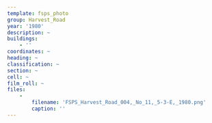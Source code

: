 ```yaml
---
template: fsps_photo
group: Harvest_Road
year: '1980'
description: ~
buildings:
    - ''
coordinates: ~
heading: ~
classification: ~
section: ~
cell: ~
film_roll: ~
files:
    -
        filename: 'FSPS_Harvest_Road_004,_No_11,_5-3-E,_1980.png'
        caption: ''
---
```

